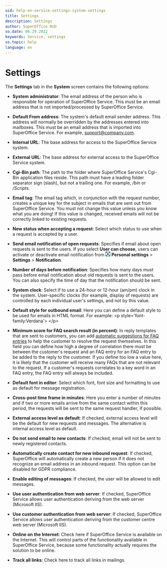 ```yaml
---
uid: help-en-service-settings-system-settings
title: Settings
description: Settings
author: SuperOffice RnD
so.date: 06.29.2022
keywords: Service, settings
so.topic: help
language: en
---
```


# Settings

The **Settings** tab in the **System** screen contains the following options:

* **System administrator**: The email address of the person who is responsible for operation of SuperOffice Service. This must be an email address that is not imported/processed by SuperOffice Service.

* **Default From address**: The system's default email sender address. This address will normally be overridden by the addresses entered into mailboxes. This must be an email address that is imported into SuperOffice Service. For example, support@company.com.

* **Internal URL**: The base address for access to the SuperOffice Service system.

* **External URL**: The base address for external access to the SuperOffice Service system.

* **Cgi-Bin path**: The path to the folder where SuperOffice Service's Cgi-Bin application files reside. This path must have a leading folder separator sign (slash), but not a trailing one. For example, */bin* or */Scripts*.

* **Email tag**: The email tag which, in conjunction with the request number, creates a unique key for the subject in emails that are sent out from SuperOffice Service. You must not change this value unless you know what you are doing! If this value is changed, received emails will not be correctly linked to existing requests.

* **New status when accepting a request**: Select which status to use when a request is accepted by a user.

* **Send email notification of open requests**: Specifies if email about open requests is sent to the users. If you select **User can choose**, users can activate or deactivate email notification from ![icon][img1] **Personal settings** > **Settings** > **Notification**.

* **Number of days before notification**: Specifies how many days must pass before email notification about old requests is sent to the users. You can also specify the time of day that the notification should be sent.

* **System clock**: Select if to use a 24-hour or 12-hour (am/pm) clock in the system. User-specific clocks (for example, display of requests) are controlled by each individual user's settings, and not by this value.

* **Default style for outbound email**: Here you can define a default style to be used for emails in HTML format. For example: &lt;p style='font-family:Verdana'&gt; &lt;/p&gt;

* **Minimum score for FAQ search result (in percent)**: In reply templates that are sent to customers, you can add [automatic suggestions for FAQ entries][1] to help the customer to resolve the request themselves. In this field you can define how high a degree of correlation there must be between the customer's request and an FAQ entry for an FAQ entry to be added to the reply to the customer. If you define too low a value here, it is likely that the customer will receive many FAQs that are not relevant to the request. If a customer's requests correlates to a key word in an FAQ entry, the FAQ entry will always be included.

* **Default font in editor**: Select which font, font size and formatting to use as default for message registration.

* **Cross-post time frame in minutes**: Here you enter a number of minutes and if two or more emails arrive from the same contact within this period, the requests will be sent to the same request handler, if possible.

* **External access level as default**: If checked, external access level will be the default for new requests and messages. The alternative is internal access level as default.

* **Do not send email to new contacts**: If checked, email will not be sent to newly registered contacts.

* **Automatically create contact for new inbound request**: If checked, SuperOffice will automatically create a new person if it does not recognize an email address in an inbound request. This option can be disabled for GDPR compliance.

* **Enable editing of messages**: If checked, the user will be allowed to edit messages.

* **<!-- onsite--> Use user authentication from web server**: If checked, SuperOffice Service allows user authentication deriving from the web server (Microsoft IIS).

* **<!-- onsite--> Use customer authentication from web server**: If checked, SuperOffice Service allows user authentication deriving from the customer centre web server (Microsoft IIS).

* **<!-- onsite--> Online on the Internet**: Check here if SuperOffice Service is available on the Internet. This will control parts of the functionality available in SuperOffice Service, because some functionality actually requires the solution to be online.

* **Track all links**: Check here to track all links in mailings.

<!-- Referenced links -->
[1]: ../../reply-templates/learn/create.md#faq

<!-- Referenced images -->
[img1]: ../../../../media/icons/personal-settings-small.png
